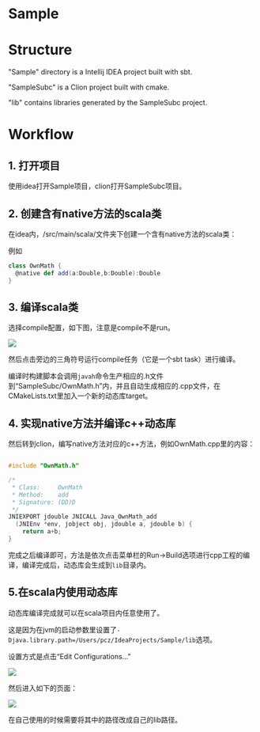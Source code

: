 # Sample

# Structure

"Sample" directory is a Intellij IDEA project built with sbt.

"SampleSubc" is a Clion project built with cmake.

"lib" contains libraries generated by the SampleSubc project. 

# Workflow
## 1. 打开项目
使用idea打开Sample项目，clion打开SampleSubc项目。

## 2. 创建含有native方法的scala类
在idea内，/src/main/scala/文件夹下创建一个含有native方法的scala类：

例如
```scala
class OwnMath {
  @native def add(a:Double,b:Double):Double
}
```

## 3. 编译scala类
选择compile配置，如下图，注意是compile不是run。

![](https://coding.net/u/zeta159/p/Sample/git/raw/master/doc/sbt-task-icon.jpg)
 
然后点击旁边的三角符号运行compile任务（它是一个sbt task）进行编译。

编译时构建脚本会调用`javah`命令生产相应的.h文件到“SampleSubc/OwnMath.h”内，并且自动生成相应的.cpp文件，在CMakeLists.txt里加入一个新的动态库target。

## 4. 实现native方法并编译c++动态库
然后转到clion，编写native方法对应的c++方法，例如OwnMath.cpp里的内容：
```cpp

#include "OwnMath.h"

/*
 * Class:     OwnMath
 * Method:    add
 * Signature: (DD)D
 */
JNIEXPORT jdouble JNICALL Java_OwnMath_add
  (JNIEnv *env, jobject obj, jdouble a, jdouble b) {
    return a+b;
}


```

完成之后编译即可，方法是依次点击菜单栏的Run->Build选项进行cpp工程的编译，编译完成后，动态库会生成到`lib`目录内。

## 5.在scala内使用动态库
动态库编译完成就可以在scala项目内任意使用了。

这是因为在jvm的启动参数里设置了`-Djava.library.path=/Users/pcz/IdeaProjects/Sample/lib`选项。

设置方式是点击“Edit Configurations...”

![](https://coding.net/u/zeta159/p/Sample/git/raw/master/doc/sbt-task-icon.jpg)

然后进入如下的页面：

![](https://coding.net/u/zeta159/p/Sample/git/raw/master/doc/vm-option.jpg)

在自己使用的时候需要将其中的路径改成自己的lib路径。
